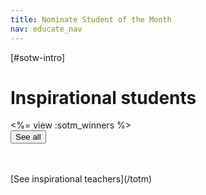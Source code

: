 ```yaml
---
title: Nominate Student of the Month
nav: educate_nav
---
```

[#sotw-intro]

# Inspirational students

<%= view :sotm_winners %>
</br>
<a href="http://blog.code.org/tagged/SOTM"><button>See all</button></a>

<br />
<br />
[See inspirational teachers](/totm)
